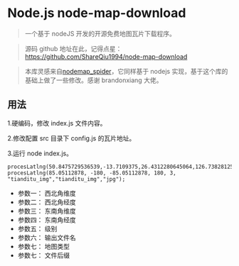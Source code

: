 # Node.js node-map-download

> 一个基于 nodeJS 开发的开源免费地图瓦片下载程序。

> 源码 github 地址在此，记得点星：
> https://github.com/ShareQiu1994/node-map-download

> 本库灵感来自[nodemap_spider](https://github.com/brandonxiang/nodemap_spider)，它同样基于 nodejs 实现，基于这个库的基础上做了一些修改。感谢 brandonxiang 大佬。

## 用法

1.硬编码，修改 index.js 文件内容。

2.修改配置 src 目录下 config.js 的瓦片地址。

3.运行 node index.js。

```
procesLatlng(50.8475729536539,-13.7109375,26.4312280645064,126.73828125,3,"tianditu_cia","tianditu_cia","png")
procesLatlng(85.05112878, -180, -85.05112878, 180, 3, "tianditu_img","tianditu_img","jpg");

```

- 参数一： 西北角维度
- 参数二： 西北角经度
- 参数三： 东南角维度
- 参数四： 东南角经度
- 参数五： 级别
- 参数六： 输出文件名
- 参数七： 地图类型
- 参数七： 文件后缀
